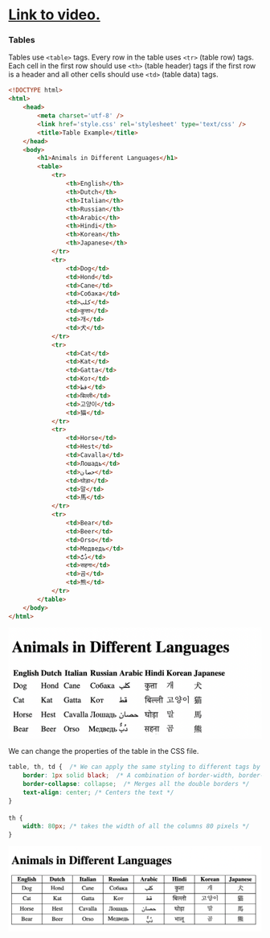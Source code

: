 # [Link to video.](https://www.youtube.com/watch?v=q2pC7Z8q0h4&list=PLVD25niNi0Bk1YWMw3RRMgqYjCRoZYisT)

### Tables

Tables use `<table>` tags. Every row in the table uses `<tr>` (table row) tags. Each cell in the first row should use `<th>` (table header) tags if the first row is a header and all other cells should use `<td>` (table data) tags.

```html
<!DOCTYPE html>
<html>
    <head>
        <meta charset='utf-8' />
        <link href='style.css' rel='stylesheet' type='text/css' />
        <title>Table Example</title>
    </head>
    <body>
        <h1>Animals in Different Languages</h1>
        <table>
            <tr>
                <th>English</th>
                <th>Dutch</th> 
                <th>Italian</th> 
                <th>Russian</th> 
                <th>Arabic</th> 
                <th>Hindi</th>   
                <th>Korean</th> 
                <th>Japanese</th> 
            </tr>
            <tr>
                <td>Dog</td>
                <td>Hond</td>
                <td>Cane</td>
                <td>Собака</td>
                <td>كلب</td>
                <td>कुत्ता</td>
                <td>개</td>
                <td>犬</td>
            </tr>
            <tr>
                <td>Cat</td> 
                <td>Kat</td>
                <td>Gatta</td>
                <td>Кот</td>
                <td>قط</td>
                <td>बिल्ली</td>
                <td>고양이</td>
                <td>猫</td>
            </tr>
            <tr>
                <td>Horse</td> 
                <td>Hest</td>
                <td>Cavalla</td>
                <td>Лошадь</td>
                <td>حصان</td>
                <td>घोड़ा</td>
                <td>말</td>
                <td>馬</td>
            </tr>
            <tr>
                <td>Bear</td> 
                <td>Beer</td>
                <td>Orso</td>
                <td>Медведь</td>
                <td>دُبٌّ</td>
                <td>सहना</td>
                <td>곰</td>
                <td>熊</td>
            </tr>
        </table>
    </body>
</html>
```

![](../../Images/html_tables_1.png)

We can change the properties of the table in the CSS file.

```css
table, th, td {  /* We can apply the same styling to different tags by combining them on one line and separating them by commas */
    border: 1px solid black;  /* A combination of border-width, border-style and border-color */
    border-collapse: collapse;  /* Merges all the double borders */
    text-align: center; /* Centers the text */
}

th {
    width: 80px; /* takes the width of all the columns 80 pixels */
}
```

![](../../Images/html_tables_2.png)
